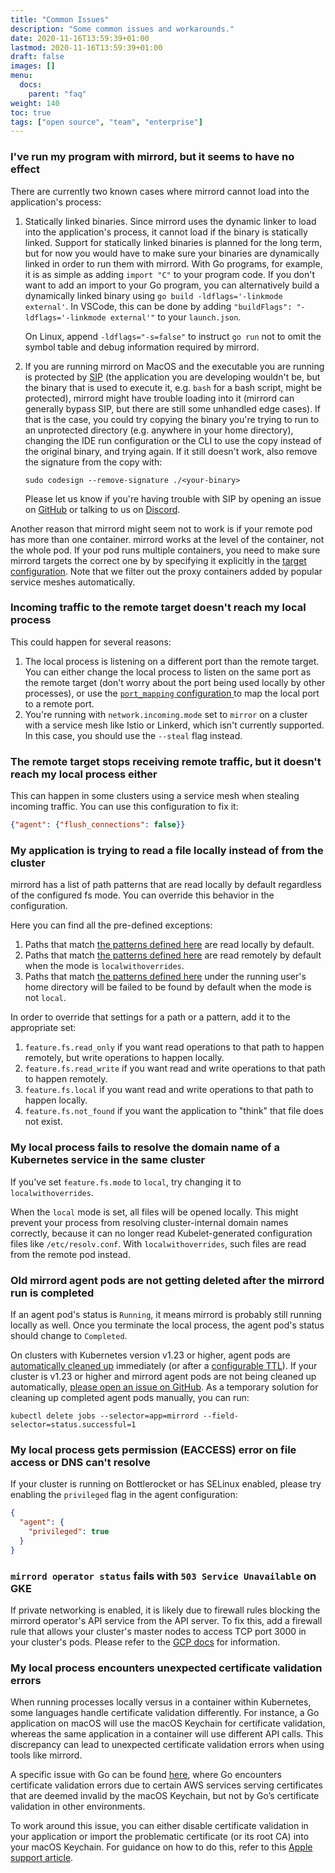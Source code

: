 ```yaml
---
title: "Common Issues"
description: "Some common issues and workarounds."
date: 2020-11-16T13:59:39+01:00
lastmod: 2020-11-16T13:59:39+01:00
draft: false
images: []
menu:
  docs:
    parent: "faq"
weight: 140
toc: true
tags: ["open source", "team", "enterprise"]
---
```


### I've run my program with mirrord, but it seems to have no effect

There are currently two known cases where mirrord cannot load into the application's process:
1. Statically linked binaries. Since mirrord uses the dynamic linker to load into the application's process,
   it cannot load if the binary is statically linked. Support for statically linked
   binaries is planned for the long term, but for now you would have to make sure your binaries are dynamically
   linked in order to run them with mirrord.
   With Go programs, for example, it is as simple as adding `import "C"` to your program code.
   If you don't want to add an import to your Go program, you can alternatively build a dynamically linked binary using `go build -ldflags='-linkmode external'`. In VSCode, this can be done by adding `"buildFlags": "-ldflags='-linkmode external'"` to your `launch.json`.
   
   On Linux, append `-ldflags="-s=false"` to instruct `go run` not to omit the symbol table and debug information required by mirrord.
3. If you are running mirrord on MacOS and the executable you are running is protected by
   [SIP](https://en.wikipedia.org/wiki/System_Integrity_Protection) (the application you are developing wouldn't be,
   but the binary that is used to execute it, e.g. `bash` for a bash script, might be protected), mirrord might have trouble loading into it (mirrord can generally bypass SIP, but there are still some unhandled edge cases). If that is the case, you could try copying the binary you're trying to run to an unprotected directory (e.g. anywhere in your home directory), changing the IDE run configuration or the CLI
   to use the copy instead of the original binary, and trying again. If it still doesn't work, also remove the signature
   from the copy with:

   ```sudo codesign --remove-signature ./<your-binary>```

   Please let us know if you're having trouble with SIP by opening an issue on [GitHub](https://github.com/metalbear-co/mirrord) or talking to us on [Discord](https://discord.gg/metalbear).

Another reason that mirrord might seem not to work is if your remote pod has more than one container. mirrord works at the level of the container, not the whole pod. If your pod runs multiple containers, you need to make sure mirrord targets the correct one by by specifying it explicitly in the [target configuration](/docs/reference/configuration/#root-target). Note that we filter out the proxy containers added by popular service meshes automatically.

### Incoming traffic to the remote target doesn't reach my local process

This could happen for several reasons:
1. The local process is listening on a different port than the remote target. You can either change
 the local process to listen on the same port as the remote target (don't worry about the port
 being used locally by other processes), or use the [`port_mapping`  configuration
 ](/docs/reference/configuration/#feature-network-incoming-port_mapping) to map the local port to a
 remote port.
2. You're running with `network.incoming.mode` set to `mirror` on a cluster with a service mesh like Istio or Linkerd, which isn't currently supported. In this case, you should use the `--steal` flag instead.

### The remote target stops receiving remote traffic, but it doesn't reach my local process either
This can happen in some clusters using a service mesh when stealing incoming traffic. You can use this configuration to fix it:
```json
{"agent": {"flush_connections": false}}
```

### My application is trying to read a file locally instead of from the cluster

mirrord has a list of path patterns that are read locally by default regardless of the configured fs mode. You can
override this behavior in the configuration.

Here you can find all the pre-defined exceptions:
1. Paths that match
   [the patterns defined here](https://github.com/metalbear-co/mirrord/tree/latest/mirrord/layer/src/file/filter/read_local_by_default.rs)
   are read locally by default.
2. Paths that match
   [the patterns defined here](https://github.com/metalbear-co/mirrord/tree/latest/mirrord/layer/src/file/filter/read_remote_by_default.rs)
   are read remotely by default when the mode is `localwithoverrides`.
3. Paths that match
   [the patterns defined here](https://github.com/metalbear-co/mirrord/tree/latest/mirrord/layer/src/file/filter/not_found_by_default.rs)
   under the running user's home directory will be failed to be found by default when the mode
   is not `local`.

In order to override that settings for a path or a pattern, add it to the appropriate set:
1. `feature.fs.read_only` if you want read operations to that path to happen remotely, but write operations to
   happen locally.
2. `feature.fs.read_write` if you want read and write operations to that path to happen remotely.
3. `feature.fs.local` if you want read and write operations to that path to happen locally.
4. `feature.fs.not_found` if you want the application to "think" that file does not exist.

### My local process fails to resolve the domain name of a Kubernetes service in the same cluster

If you've set `feature.fs.mode` to `local`, try changing it to `localwithoverrides`.

When the `local` mode is set, all files will be opened locally. This might prevent your process from resolving cluster-internal domain names correctly, because it can no longer read Kubelet-generated configuration files like `/etc/resolv.conf`. With `localwithoverrides`, such files are read from the remote pod instead.

### Old mirrord agent pods are not getting deleted after the mirrord run is completed

If an agent pod's status is `Running`, it means mirrord is probably still running locally as well. Once you
terminate the local process, the agent pod's status should change to `Completed`.

On clusters with Kubernetes version v1.23 or higher, agent pods are
[automatically cleaned up](https://kubernetes.io/docs/concepts/workloads/controllers/ttlafterfinished/)
immediately (or after a [configurable TTL](/docs/reference/configuration/#agent-ttl)).
If your cluster is v1.23 or higher and mirrord agent pods are not being cleaned up automatically,
[please open an issue on GitHub](
https://github.com/metalbear-co/mirrord/issues/new?assignees=&labels=bug&projects=&template=bug_report.yml&title=Agent%20pods%20lingering%20after%20completion
).
As a temporary solution for cleaning up completed agent pods manually, you can run:
```shell
kubectl delete jobs --selector=app=mirrord --field-selector=status.successful=1
```

### My local process gets permission (EACCESS) error on file access or DNS can't resolve

If your cluster is running on Bottlerocket or has SELinux enabled, please try enabling the `privileged` flag
in the agent configuration:
```json
{
  "agent": {
    "privileged": true
  }
}
```

### `mirrord operator status` fails with `503 Service Unavailable` on GKE

If private networking is enabled, it is likely due to firewall rules blocking the mirrord operator's API service from the API server. To fix this, add a firewall rule that allows your cluster's master nodes to access TCP port 3000 in your cluster's pods. Please refer to the [GCP docs](https://cloud.google.com/kubernetes-engine/docs/how-to/private-clusters#add_firewall_rules) for information.

### My local process encounters unexpected certificate validation errors

When running processes locally versus in a container within Kubernetes, some languages handle certificate validation differently. For instance, a Go application on macOS will use the macOS Keychain for certificate validation, whereas the same application in a container will use different API calls. This discrepancy can lead to unexpected certificate validation errors when using tools like mirrord.

A specific issue with Go can be found [here](https://github.com/golang/go/issues/51991), where Go encounters certificate validation errors due to certain AWS services serving certificates that are deemed invalid by the macOS Keychain, but not by Go’s certificate validation in other environments.

To work around this issue, you can either disable certificate validation in your application or import the problematic certificate (or its root CA) into your macOS Keychain. For guidance on how to do this, refer to this [Apple support article](https://support.apple.com/guide/keychain-access/change-the-trust-settings-of-a-certificate-kyca11871/mac).

